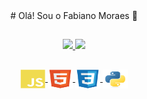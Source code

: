 
  
<div align="center">
# Olá! Sou o Fabiano Moraes 👋

##
</div>
  <div align="center">
    <a href="https://github.com/fmelomoraes">
    <img height="150em" src="https://github-readme-stats.vercel.app/api?username=fmelomoraes&show_icons=true&theme=dark&include_all_commits=true&count_private=true"/>
    <img height="150em" src="https://github-readme-stats.vercel.app/api/top-langs/?username=fmelomoraes&layout=compact&langs_count=7&theme=dark"/>
  </div>

  
   ## 
  
  <div align="center">
   <div style="display: inline_block">
     <img align="center" alt="fab-Js" height="30" width="40" src="https://raw.githubusercontent.com/devicons/devicon/master/icons/javascript/javascript-plain.svg">
     <img align="center" alt="fab-HTML" height="30" width="40" src="https://raw.githubusercontent.com/devicons/devicon/master/icons/html5/html5-original.svg">
     <img align="center" alt="fab-CSS" height="30" width="40" src="https://raw.githubusercontent.com/devicons/devicon/master/icons/css3/css3-original.svg">
     <img align="center" alt="fab-Python" height="30" width="40" src="https://raw.githubusercontent.com/devicons/devicon/master/icons/python/python-original.svg">
   </div>
  </div>
</div>
